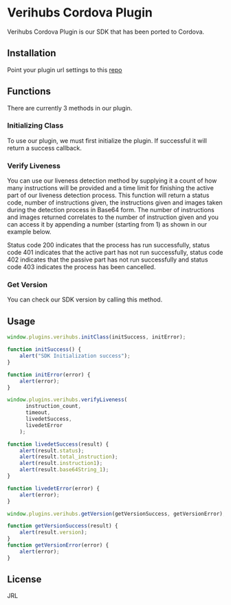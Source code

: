 # Verihubs Cordova Plugin

Verihubs Cordova Plugin is our SDK that has been ported to Cordova.

## Installation

Point your plugin url settings to this [repo](https://gitlab.com/verihubspublic/cordova-plugin.git)

## Functions

There are currently 3 methods in our plugin.

### Initializing Class

To use our plugin, we must first initialize the plugin. If successful it will return a success callback.

### Verify Liveness

You can use our liveness detection method by supplying it a count of how many instructions will be provided and a time limit for finishing the active part of our liveness detection process. This function will return a status code, number of instructions given, the instructions given and images taken during the detection process in Base64 form. The number of instructions and images returned correlates to the number of instruction given and you can access it by appending a number (starting from 1) as shown in our example below.

<aside class="notice">
Status code 200 indicates that the process has run successfully, status code 401 indicates that the active part has not run successfully, status code 402 indicates that the passive part has not run successfully and status code 403 indicates the process has been cancelled.
</aside>

### Get Version

You can check our SDK version by calling this method.

## Usage

```js
window.plugins.verihubs.initClass(initSuccess, initError);

function initSuccess() {
    alert("SDK Initialization success");
}

function initError(error) {
    alert(error);
}

window.plugins.verihubs.verifyLiveness(
      instruction_count,
      timeout,
      livedetSuccess,
      livedetError
    );

function livedetSuccess(result) {
    alert(result.status);
    alert(result.total_instruction);
    alert(result.instruction1);
    alert(result.base64String_1);
}

function livedetError(error) {
    alert(error);
}

window.plugins.verihubs.getVersion(getVersionSuccess, getVersionError);

function getVersionSuccess(result) {
    alert(result.version);
}
function getVersionError(error) {
    alert(error);
}
```


## License
JRL
